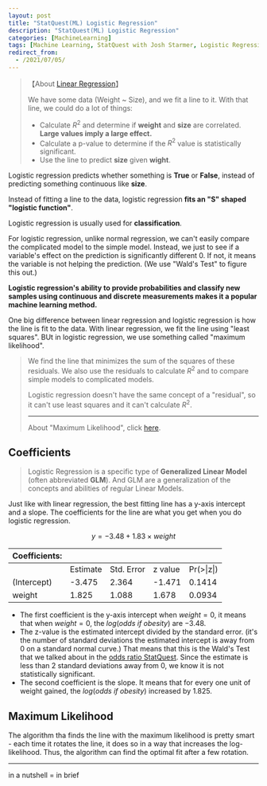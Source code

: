 ```yaml
---
layout: post
title: "StatQuest(ML) Logistic Regression"
description: "StatQuest(ML) Logistic Regression"
categories: [MachineLearning]
tags: [Machine Learning, StatQuest with Josh Starmer, Logistic Regression]
redirect_from:  
  - /2021/07/05/
---
```


<head>
    <script src="https://cdn.mathjax.org/mathjax/latest/MathJax.js?config=TeX-AMS-MML_HTMLorMML" type="text/javascript"></script>
    <script type="text/x-mathjax-config">
        MathJax.Hub.Config({
            tex2jax: {
            skipTags: ['script', 'noscript', 'style', 'textarea', 'pre'],
            inlineMath: [['$','$']]
            }
        });
    </script>
</head>

> 【About [Linear Regression](https://authurwhywait.github.io/blog/2021/06/20/ML04/)】
>
> We have some data (Weight ~ Size), and we fit a line to it. With that line, we could do a lot of things:
>
> - Calculate $R^2$ and determine if **weight** and **size** are correlated. **Large values imply a large effect.**
> - Calculate a p-value to determine if the $R^2$ value is statistically significant.
> - Use the line to predict **size** given **wight**.

Logistic regression predicts whether something is **True** or **False**, instead of predicting something continuous like **size**.

Instead of fitting a line to the data, logistic regression **fits an "S" shaped "logistic function"**.

Logistic regression is usually used for **classification**.

For logistic regression, unlike normal regression, we can't easily compare the complicated model to the simple model. Instead, we just to see if a variable's effect on the prediction is significantly different 0. If not, it means the variable is not helping the prediction. (We use "Wald's Test" to figure this out.)

**Logistic regression's ability to provide probabilities and classify new samples using continuous and discrete measurements makes it a popular machine learning method.**

One big difference between linear regression and logistic regression is how the line is fit to the data. With linear regression, we fit the line using "least squares". BUt in logistic regression, we use something called "maximum likelihood".

> We find the line that minimizes the sum of the squares of these residuals. We also use the residuals to calculate $R^2$ and to compare simple models to complicated models.
>
> Logistic regression doesn't have the same concept of a "residual", so it can't use least squares and it can't calculate $R^2$.
>
> ---
> About "Maximum Likelihood", click [here](##maximum-likelihood).

## Coefficients

> Logistic Regression is a specific type of **Generalized Linear Model** (often abbreviated **GLM**). And GLM are a generalization of the concepts and abilities of regular Linear Models.

Just like with linear regression, the best fitting line has a y-axis intercept and a slope. The coefficients for the line are what you get when you do logistic regression.

$$
y = -3.48 + 1.83 \times weight
$$

| Coefficients: |          |            |         |            |
| ------------- | -------- | ---------- | ------- | ---------- |
|               | Estimate | Std. Error | z value | Pr(>\|z\|) |
| (Intercept)   | -3.475   | 2.364      | -1.471  | 0.1414     |
| weight        | 1.825    | 1.088      | 1.678   | 0.0934     |

- The first coefficient is the y-axis intercept when $weight = 0$, it means that when $weight = 0$, the $log(odds\ if\ obesity)$ are $-3.48$.
- The z-value is the estimated intercept divided by the standard error. (it's the number of standard deviations the estimated intercept is away from 0 on a standard normal curve.) That means that this is the Wald's Test that we talked about in the [odds ratio StatQuest](https://authurwhywait.github.io/blog/2021/06/20/ML06/). Since the estimate is less than 2 standard deviations away from 0, we know it is not statistically significant.
- The second coefficient is the slope. It means that for every one unit of weight gained, the $log(odds\ if\ obesity)$ increased by 1.825.

## Maximum Likelihood

The algorithm tha finds the line with the maximum likelihood is pretty smart - each time it rotates the line, it does so in a way that increases the log-likelihood. Thus, the algorithm can find the optimal fit after a few rotation.

<!-- ## R-squared and p-value

todo: -->

---

in a nutshell = in brief
